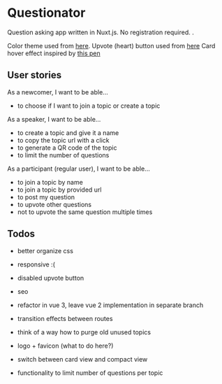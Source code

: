 # Questionator

Question asking app written in Nuxt.js. No registration required. .

Color theme used from [here](https://colorhunt.co/palette/163836).
Upvote (heart) button used from [here](https://codepen.io/jonitrythall/pen/myEpeV)
Card hover effect inspired by [this pen](https://codepen.io/rafaelavlucas/pen/rQWJYG)

## User stories

As a newcomer, I want to be able...
- to choose if I want to join a topic or create a topic

As a speaker, I want to be able...
- to create a topic and give it a name
- to copy the topic url with a click
- to generate a QR code of the topic
- to limit the number of questions 

As a participant (regular user), I want to be able...
- to join a topic by name
- to join a topic by provided url
- to post my question
- to upvote other questions
- not to upvote the same question multiple times

## Todos

- better organize css
- responsive :(
- disabled upvote button
- seo

- refactor in vue 3, leave vue 2 implementation in separate branch
- transition effects between routes
- think of a way how to purge old unused topics
- logo + favicon (what to do here?)
- switch between card view and compact view
- functionality to limit number of questions per topic
